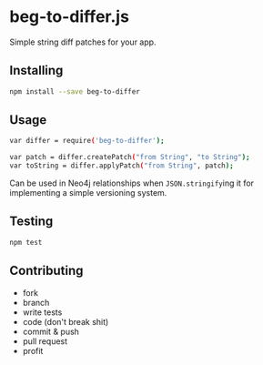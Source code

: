 beg-to-differ.js
================

Simple string diff patches for your app.

Installing
----------

```bash
npm install --save beg-to-differ
```

Usage
-----

```bash
var differ = require('beg-to-differ');

var patch = differ.createPatch("from String", "to String");
var toString = differ.applyPatch("from String", patch);
```

Can be used in Neo4j relationships when `JSON.stringify`ing it for implementing a simple versioning system.

Testing
-------

```bash
npm test
```

Contributing
------------

- fork
- branch
- write tests
- code (don't break shit)
- commit & push
- pull request
- profit
